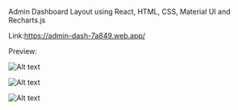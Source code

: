 Admin Dashboard Layout using React, HTML, CSS, Material UI and Recharts.js

Link:https://admin-dash-7a849.web.app/

Preview:

![Alt text](https://kiwipromotion.co.nz/wp-content/uploads/2022/01/admin-dash-1.png)

![Alt text](https://kiwipromotion.co.nz/wp-content/uploads/2022/01/admin-dash-2.png)

![Alt text](https://kiwipromotion.co.nz/wp-content/uploads/2022/01/admin-dash-3.png)
